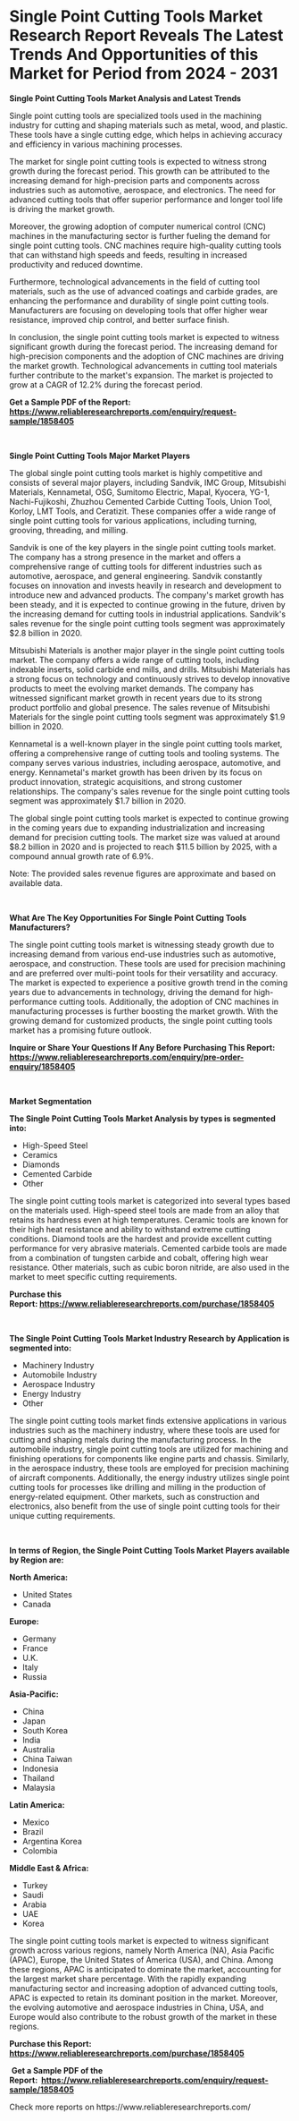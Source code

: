 <p><h1>Single Point Cutting Tools Market Research Report Reveals The Latest Trends And Opportunities of this Market for Period from 2024 - 2031</h1></p><p><strong>Single Point Cutting Tools Market Analysis and Latest Trends</strong></p>
<p><p>Single point cutting tools are specialized tools used in the machining industry for cutting and shaping materials such as metal, wood, and plastic. These tools have a single cutting edge, which helps in achieving accuracy and efficiency in various machining processes.</p><p>The market for single point cutting tools is expected to witness strong growth during the forecast period. This growth can be attributed to the increasing demand for high-precision parts and components across industries such as automotive, aerospace, and electronics. The need for advanced cutting tools that offer superior performance and longer tool life is driving the market growth.</p><p>Moreover, the growing adoption of computer numerical control (CNC) machines in the manufacturing sector is further fueling the demand for single point cutting tools. CNC machines require high-quality cutting tools that can withstand high speeds and feeds, resulting in increased productivity and reduced downtime.</p><p>Furthermore, technological advancements in the field of cutting tool materials, such as the use of advanced coatings and carbide grades, are enhancing the performance and durability of single point cutting tools. Manufacturers are focusing on developing tools that offer higher wear resistance, improved chip control, and better surface finish.</p><p>In conclusion, the single point cutting tools market is expected to witness significant growth during the forecast period. The increasing demand for high-precision components and the adoption of CNC machines are driving the market growth. Technological advancements in cutting tool materials further contribute to the market's expansion. The market is projected to grow at a CAGR of 12.2% during the forecast period.</p></p>
<p><strong>Get a Sample PDF of the Report:&nbsp; <a href="https://www.reliableresearchreports.com/enquiry/request-sample/1858405">https://www.reliableresearchreports.com/enquiry/request-sample/1858405</a></strong></p>
<p>&nbsp;</p>
<p><strong>Single Point Cutting Tools Major Market Players</strong></p>
<p><p>The global single point cutting tools market is highly competitive and consists of several major players, including Sandvik, IMC Group, Mitsubishi Materials, Kennametal, OSG, Sumitomo Electric, Mapal, Kyocera, YG-1, Nachi-Fujikoshi, Zhuzhou Cemented Carbide Cutting Tools, Union Tool, Korloy, LMT Tools, and Ceratizit. These companies offer a wide range of single point cutting tools for various applications, including turning, grooving, threading, and milling.</p><p>Sandvik is one of the key players in the single point cutting tools market. The company has a strong presence in the market and offers a comprehensive range of cutting tools for different industries such as automotive, aerospace, and general engineering. Sandvik constantly focuses on innovation and invests heavily in research and development to introduce new and advanced products. The company's market growth has been steady, and it is expected to continue growing in the future, driven by the increasing demand for cutting tools in industrial applications. Sandvik's sales revenue for the single point cutting tools segment was approximately $2.8 billion in 2020.</p><p>Mitsubishi Materials is another major player in the single point cutting tools market. The company offers a wide range of cutting tools, including indexable inserts, solid carbide end mills, and drills. Mitsubishi Materials has a strong focus on technology and continuously strives to develop innovative products to meet the evolving market demands. The company has witnessed significant market growth in recent years due to its strong product portfolio and global presence. The sales revenue of Mitsubishi Materials for the single point cutting tools segment was approximately $1.9 billion in 2020.</p><p>Kennametal is a well-known player in the single point cutting tools market, offering a comprehensive range of cutting tools and tooling systems. The company serves various industries, including aerospace, automotive, and energy. Kennametal's market growth has been driven by its focus on product innovation, strategic acquisitions, and strong customer relationships. The company's sales revenue for the single point cutting tools segment was approximately $1.7 billion in 2020.</p><p>The global single point cutting tools market is expected to continue growing in the coming years due to expanding industrialization and increasing demand for precision cutting tools. The market size was valued at around $8.2 billion in 2020 and is projected to reach $11.5 billion by 2025, with a compound annual growth rate of 6.9%.</p><p>Note: The provided sales revenue figures are approximate and based on available data.</p></p>
<p>&nbsp;</p>
<p><strong>What Are The Key Opportunities For Single Point Cutting Tools Manufacturers?</strong></p>
<p><p>The single point cutting tools market is witnessing steady growth due to increasing demand from various end-use industries such as automotive, aerospace, and construction. These tools are used for precision machining and are preferred over multi-point tools for their versatility and accuracy. The market is expected to experience a positive growth trend in the coming years due to advancements in technology, driving the demand for high-performance cutting tools. Additionally, the adoption of CNC machines in manufacturing processes is further boosting the market growth. With the growing demand for customized products, the single point cutting tools market has a promising future outlook.</p></p>
<p><strong>Inquire or Share Your Questions If Any Before Purchasing This Report: <a href="https://www.reliableresearchreports.com/enquiry/pre-order-enquiry/1858405">https://www.reliableresearchreports.com/enquiry/pre-order-enquiry/1858405</a></strong></p>
<p>&nbsp;</p>
<p><strong>Market Segmentation</strong></p>
<p><strong>The Single Point Cutting Tools Market Analysis by types is segmented into:</strong></p>
<p><ul><li>High-Speed Steel</li><li>Ceramics</li><li>Diamonds</li><li>Cemented Carbide</li><li>Other</li></ul></p>
<p><p>The single point cutting tools market is categorized into several types based on the materials used. High-speed steel tools are made from an alloy that retains its hardness even at high temperatures. Ceramic tools are known for their high heat resistance and ability to withstand extreme cutting conditions. Diamond tools are the hardest and provide excellent cutting performance for very abrasive materials. Cemented carbide tools are made from a combination of tungsten carbide and cobalt, offering high wear resistance. Other materials, such as cubic boron nitride, are also used in the market to meet specific cutting requirements.</p></p>
<p><strong>Purchase this Report:&nbsp;<a href="https://www.reliableresearchreports.com/purchase/1858405">https://www.reliableresearchreports.com/purchase/1858405</a></strong></p>
<p>&nbsp;</p>
<p><strong>The Single Point Cutting Tools Market Industry Research by Application is segmented into:</strong></p>
<p><ul><li>Machinery Industry</li><li>Automobile Industry</li><li>Aerospace Industry</li><li>Energy Industry</li><li>Other</li></ul></p>
<p><p>The single point cutting tools market finds extensive applications in various industries such as the machinery industry, where these tools are used for cutting and shaping metals during the manufacturing process. In the automobile industry, single point cutting tools are utilized for machining and finishing operations for components like engine parts and chassis. Similarly, in the aerospace industry, these tools are employed for precision machining of aircraft components. Additionally, the energy industry utilizes single point cutting tools for processes like drilling and milling in the production of energy-related equipment. Other markets, such as construction and electronics, also benefit from the use of single point cutting tools for their unique cutting requirements.</p></p>
<p>&nbsp;</p>
<p><strong>In terms of Region, the Single Point Cutting Tools Market Players available by Region are:</strong></p>
<p>
    <p> <strong> North America: </strong>
        <ul>
            <li>United States</li>
            <li>Canada</li>
        </ul>
        </p> 
    <p> <strong> Europe: </strong>
        <ul>
            <li>Germany</li>
            <li>France</li>
            <li>U.K.</li>
            <li>Italy</li>
            <li>Russia</li>
        </ul>
        </p> 
    <p> <strong> Asia-Pacific: </strong>
        <ul>
            <li>China</li>
            <li>Japan</li>
            <li>South Korea</li>
            <li>India</li>
            <li>Australia</li>
            <li>China Taiwan</li>
            <li>Indonesia</li>
            <li>Thailand</li>
            <li>Malaysia</li>
        </ul>
        </p> 
    <p> <strong> Latin America: </strong>
        <ul>
            <li>Mexico</li>
            <li>Brazil</li>
            <li>Argentina Korea</li>
            <li>Colombia</li>
        </ul>
        </p> 
    <p> <strong> Middle East & Africa: </strong>
        <ul>
            <li>Turkey</li>
            <li>Saudi</li>
            <li>Arabia</li>
            <li>UAE</li>
            <li>Korea</li>
        </ul>
    </p>
    </p>
<p><p>The single point cutting tools market is expected to witness significant growth across various regions, namely North America (NA), Asia Pacific (APAC), Europe, the United States of America (USA), and China. Among these regions, APAC is anticipated to dominate the market, accounting for the largest market share percentage. With the rapidly expanding manufacturing sector and increasing adoption of advanced cutting tools, APAC is expected to retain its dominant position in the market. Moreover, the evolving automotive and aerospace industries in China, USA, and Europe would also contribute to the robust growth of the market in these regions.</p></p>
<p><strong>Purchase this Report: <a href="https://www.reliableresearchreports.com/purchase/1858405">https://www.reliableresearchreports.com/purchase/1858405</a></strong></p>
<p>&nbsp;<strong>Get a Sample PDF of the Report:&nbsp;&nbsp;<a href="https://www.reliableresearchreports.com/enquiry/request-sample/1858405">https://www.reliableresearchreports.com/enquiry/request-sample/1858405</a></strong></p>
<p><strong></strong></p>
<p>Check more reports on https://www.reliableresearchreports.com/</p>